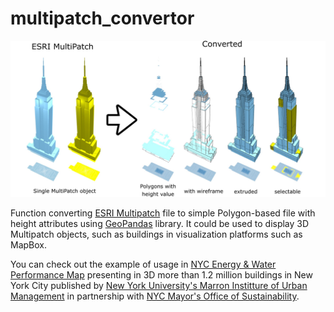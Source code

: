 # multipatch_convertor

![conversion workflow](workflow.jpg)

Function converting [ESRI Multipatch](https://support.esri.com/en/white-paper/1483) file to simple Polygon-based file with height attributes using [GeoPandas](http://geopandas.org/) library. It could be used to display 3D Multipatch objects, such as buildings in visualization platforms such as MapBox.

You can check out the example of usage in [NYC Energy & Water Performance Map](https://energy.cusp.nyu.edu/) presenting in 3D more than 1.2 million buildings in New York City published by [New York University's Marron Institture of Urban Management](https://marroninstitute.nyu.edu/) in partnership with [NYC Mayor's Office of Sustainability](https://www1.nyc.gov/site/sustainability/index.page).
